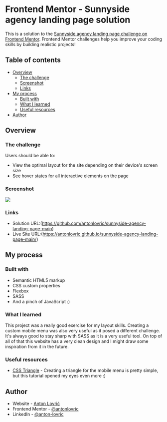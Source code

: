 # Frontend Mentor - Sunnyside agency landing page solution

This is a solution to the [Sunnyside agency landing page challenge on Frontend Mentor](https://www.frontendmentor.io/challenges/sunnyside-agency-landing-page-7yVs3B6ef). Frontend Mentor challenges help you improve your coding skills by building realistic projects!

## Table of contents

- [Overview](#overview)
  - [The challenge](#the-challenge)
  - [Screenshot](#screenshot)
  - [Links](#links)
- [My process](#my-process)
  - [Built with](#built-with)
  - [What I learned](#what-i-learned)
  - [Useful resources](#useful-resources)
- [Author](#author)

## Overview

### The challenge

Users should be able to:

- View the optimal layout for the site depending on their device's screen size
- See hover states for all interactive elements on the page

### Screenshot

![](./images/projectScreenshot)

### Links

- Solution URL:(https://github.com/antonlovric/sunnyside-agency-landing-page-main)
- Live Site URL:(https://antonlovric.github.io/sunnyside-agency-landing-page-main/)

## My process

### Built with

- Semantic HTML5 markup
- CSS custom properties
- Flexbox
- SASS
- And a pinch of JavaScript :)

### What I learned

This project was a really good exercise for my layout skills. Creating a custom mobile menu was also very useful as it posed a different challenge. It's always good to stay sharp with SASS as it is a very useful tool. On top of all of that this website has a very clean design and I might draw some inspiration from it in the future.

### Useful resources

- [CSS Triangle](https://css-tricks.com/snippets/css/css-triangle/) - Creating a triangle for the mobile menu is pretty simple, but this tutorial opened my eyes even more :)

## Author

- Website - [Anton Lovrić](https://antonlovric.github.io/Portfolio/)
- Frontend Mentor - [@antonlovric](https://www.frontendmentor.io/profile/antonlovric)
- LinkedIn - [@anton-lovric](https://www.linkedin.com/in/anton-lovric/)
